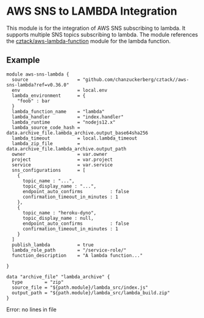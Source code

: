 # AWS SNS to LAMBDA Integration
This module is for the integration of AWS SNS subscribing to lambda. It supports multiple SNS topics subscribing to lambda. The module references the [cztack/aws-lambda-function](https://github.com/chanzuckerberg/cztack/tree/main/aws-lambda-function) module for the lambda function.

## Example

```hcl
module aws-sns-lambda {
  source                  = "github.com/chanzuckerberg/cztack//aws-sns-lambda?ref=v0.36.0"
  env                     = local.env
  lambda_environment      = {
    "foob" : bar
  }
  lambda_function_name    = "lambda"
  lambda_handler          = "index.handler"
  lambda_runtime          = "nodejs12.x"
  lambda_source_code_hash = data.archive_file.lambda_archive.output_base64sha256
  lambda_timeout          = local.lambda_timeout
  lambda_zip_file         = data.archive_file.lambda_archive.output_path
  owner                   = var.owner
  project                 = var.project
  service                 = var.service
  sns_configurations      = [
    {
      topic_name : "...",
      topic_display_name : "...",
      endpoint_auto_confirms          : false
      confirmation_timeout_in_minutes : 1
    },
    {
      topic_name : "heroku-dyno",
      topic_display_name : null,
      endpoint_auto_confirms          : false
      confirmation_timeout_in_minutes : 1
    }
  ]
  publish_lambda          = true
  lambda_role_path        = "/service-role/"
  function_description    = "A lambda function..."

}

data "archive_file" "lambda_archive" {
  type        = "zip"
  source_file = "${path.module}/lambda_src/index.js"
  output_path = "${path.module}/lambda_src/lambda_build.zip"
}
```


<!-- START -->
Error: no lines in file
<!-- END -->